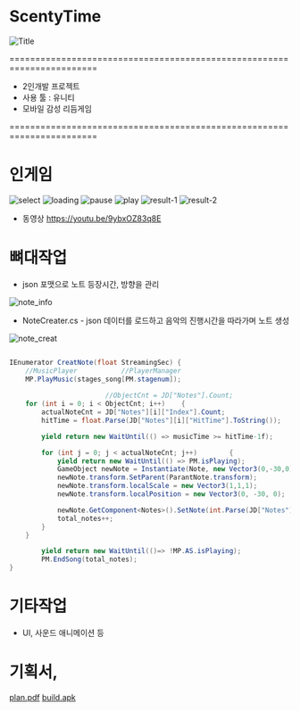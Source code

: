 # ScentyTime
![Title](https://user-images.githubusercontent.com/26218409/165750404-9f2565eb-e1bb-457f-add6-4a10696ff999.png)


=======================================================================

* 2인개발 프로젝트
* 사용 툴 : 유니티
* 모바일 감성 리듬게임

=======================================================================

# 인게임 
![select](https://user-images.githubusercontent.com/26218409/165755035-f2091050-4168-47ed-8b5d-57f8e184a5f1.png)
![loading](https://user-images.githubusercontent.com/26218409/165755037-61c509c8-3b31-40d3-924b-cd5e3302de03.png)
![pause](https://user-images.githubusercontent.com/26218409/165755046-824eaf47-9626-494b-9013-70e7a30a0801.png)
![play](https://user-images.githubusercontent.com/26218409/165755047-47672d42-d7a1-4fa3-8c5c-6cacc3f10888.png)
![result-1](https://user-images.githubusercontent.com/26218409/165755051-cb74702c-655c-4294-8848-0ebd589f196f.png)
![result-2](https://user-images.githubusercontent.com/26218409/165755053-ef4141ab-2ea9-432e-a71e-3e529fa7ceee.png)

* 동영상 https://youtu.be/9ybxOZ83q8E

# 뼈대작업
* json 포맷으로 노트 등장시간, 방향을 관리

![note_info](https://user-images.githubusercontent.com/26218409/165755817-1c962063-0b8e-4ff3-97f9-bb19f961b1c6.png)

* NoteCreater.cs - json 데이터를 로드하고 음악의 진행시간을 따라가며 노트 생성

![note_creat](https://user-images.githubusercontent.com/26218409/165756685-36e1dc46-8d43-4d01-bd14-a3a552e530ca.png)

``` C#

IEnumerator CreatNote(float StreamingSec) {
    //MusicPlayer           //PlayerManager
    MP.PlayMusic(stages_song[PM.stagenum]);
    
                        //ObjectCnt = JD["Notes"].Count;
    for (int i = 0; i < ObjectCnt; i++)    {
        actualNoteCnt = JD["Notes"][i]["Index"].Count;
        hitTime = float.Parse(JD["Notes"][i]["HitTime"].ToString());

        yield return new WaitUntil(() => musicTime >= hitTime-1f);

        for (int j = 0; j < actualNoteCnt; j++)        {
            yield return new WaitUntil(() => PM.isPlaying);
            GameObject newNote = Instantiate(Note, new Vector3(0,-30,0), Quaternion.identity);
            newNote.transform.SetParent(ParantNote.transform);
            newNote.transform.localScale = new Vector3(1,1,1);
            newNote.transform.localPosition = new Vector3(0, -30, 0);

            newNote.GetComponent<Notes>().SetNote(int.Parse(JD["Notes"][i]["Index"][j]["Path"].ToString()), notespeed);
            total_notes++;
        }
    }

        yield return new WaitUntil(()=> !MP.AS.isPlaying);
        PM.EndSong(total_notes);
}
```
# 기타작업 
* UI, 사운드 애니메이션 등
# 기획서, 
[plan.pdf](https://github.com/mynamejohn/SantyTime/files/8582676/plan.pdf)
[build.apk](https://drive.google.com/file/d/13oNEx2PRlKtHonSTKZE9L6V2yiAR6TXQ/view?usp=sharing)

